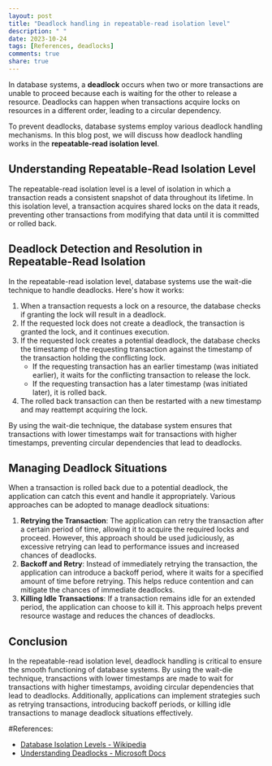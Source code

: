 ```yaml
---
layout: post
title: "Deadlock handling in repeatable-read isolation level"
description: " "
date: 2023-10-24
tags: [References, deadlocks]
comments: true
share: true
---
```


In database systems, a **deadlock** occurs when two or more transactions are unable to proceed because each is waiting for the other to release a resource. Deadlocks can happen when transactions acquire locks on resources in a different order, leading to a circular dependency.

To prevent deadlocks, database systems employ various deadlock handling mechanisms. In this blog post, we will discuss how deadlock handling works in the **repeatable-read isolation level**.

## Understanding Repeatable-Read Isolation Level

The repeatable-read isolation level is a level of isolation in which a transaction reads a consistent snapshot of data throughout its lifetime. In this isolation level, a transaction acquires shared locks on the data it reads, preventing other transactions from modifying that data until it is committed or rolled back.

## Deadlock Detection and Resolution in Repeatable-Read Isolation

In the repeatable-read isolation level, database systems use the wait-die technique to handle deadlocks. Here's how it works:

1. When a transaction requests a lock on a resource, the database checks if granting the lock will result in a deadlock.
2. If the requested lock does not create a deadlock, the transaction is granted the lock, and it continues execution.
3. If the requested lock creates a potential deadlock, the database checks the timestamp of the requesting transaction against the timestamp of the transaction holding the conflicting lock.
   - If the requesting transaction has an earlier timestamp (was initiated earlier), it waits for the conflicting transaction to release the lock.
   - If the requesting transaction has a later timestamp (was initiated later), it is rolled back.
4. The rolled back transaction can then be restarted with a new timestamp and may reattempt acquiring the lock.

By using the wait-die technique, the database system ensures that transactions with lower timestamps wait for transactions with higher timestamps, preventing circular dependencies that lead to deadlocks.

## Managing Deadlock Situations

When a transaction is rolled back due to a potential deadlock, the application can catch this event and handle it appropriately. Various approaches can be adopted to manage deadlock situations:

1. **Retrying the Transaction**: The application can retry the transaction after a certain period of time, allowing it to acquire the required locks and proceed. However, this approach should be used judiciously, as excessive retrying can lead to performance issues and increased chances of deadlocks.
2. **Backoff and Retry**: Instead of immediately retrying the transaction, the application can introduce a backoff period, where it waits for a specified amount of time before retrying. This helps reduce contention and can mitigate the chances of immediate deadlocks.
3. **Killing Idle Transactions**: If a transaction remains idle for an extended period, the application can choose to kill it. This approach helps prevent resource wastage and reduces the chances of deadlocks.

## Conclusion

In the repeatable-read isolation level, deadlock handling is critical to ensure the smooth functioning of database systems. By using the wait-die technique, transactions with lower timestamps are made to wait for transactions with higher timestamps, avoiding circular dependencies that lead to deadlocks. Additionally, applications can implement strategies such as retrying transactions, introducing backoff periods, or killing idle transactions to manage deadlock situations effectively.

#References:
- [Database Isolation Levels - Wikipedia](https://en.wikipedia.org/wiki/Isolation_(database_systems))
- [Understanding Deadlocks - Microsoft Docs](https://docs.microsoft.com/en-us/sql/relational-databases/sql-server-transaction-locking-and-row-versioning-guide?view=sql-server-ver15#deadlocks)